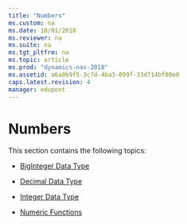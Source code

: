 ```yaml
---
title: "Numbers"
ms.custom: na
ms.date: 10/01/2018
ms.reviewer: na
ms.suite: na
ms.tgt_pltfrm: na
ms.topic: article
ms.prod: "dynamics-nav-2018"
ms.assetid: a6a0b9f5-3c7d-4ba3-899f-33d714bf00e0
caps.latest.revision: 4
manager: edupont
---
```

# Numbers
This section contains the following topics:  
  
-   [BigInteger Data Type](BigInteger-Data-Type.md)  
  
-   [Decimal Data Type](Decimal-Data-Type.md)  
  
-   [Integer Data Type](Integer-Data-Type.md)  
  
-   [Numeric Functions](Numeric-Functions.md)
